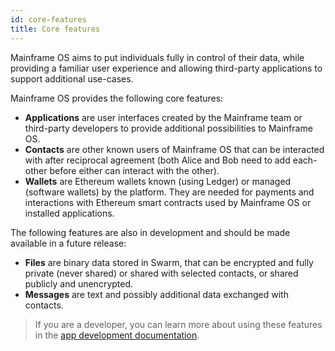 ```yaml
---
id: core-features
title: Core features
---
```


Mainframe OS aims to put individuals fully in control of their data, while providing a familiar user experience and allowing third-party applications to support additional use-cases.

Mainframe OS provides the following core features:

- **Applications** are user interfaces created by the Mainframe team or third-party developers to provide additional possibilities to Mainframe OS.
- **Contacts** are other known users of Mainframe OS that can be interacted with after reciprocal agreement (both Alice and Bob need to add each-other before either can interact with the other).
- **Wallets** are Ethereum wallets known (using Ledger) or managed (software wallets) by the platform. They are needed for payments and interactions with Ethereum smart contracts used by Mainframe OS or installed applications.

The following features are also in development and should be made available in a future release:

- **Files** are binary data stored in Swarm, that can be encrypted and fully private (never shared) or shared with selected contacts, or shared publicly and unencrypted.
- **Messages** are text and possibly additional data exchanged with contacts.

> If you are a developer, you can learn more about using these features in the [app development documentation](app-development.md).
